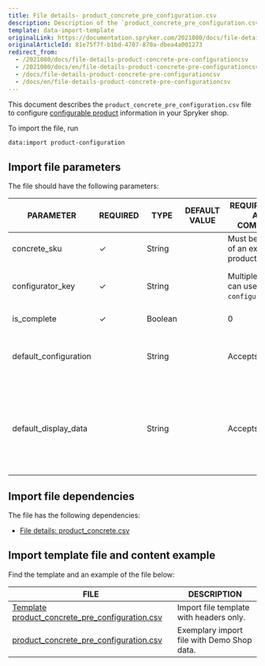 ```yaml
---
title: File details- product_concrete_pre_configuration.csv
description: Description of the `product_concrete_pre_configuration.csv` import file.
template: data-import-template
originalLink: https://documentation.spryker.com/2021080/docs/file-details-product-concrete-pre-configurationcsv
originalArticleId: 81e75f7f-b1bd-4707-870a-dbea4a001273
redirect_from:
  - /2021080/docs/file-details-product-concrete-pre-configurationcsv
  - /2021080/docs/en/file-details-product-concrete-pre-configurationcsv
  - /docs/file-details-product-concrete-pre-configurationcsv
  - /docs/en/file-details-product-concrete-pre-configurationcsv
---
```


This document describes the `product_concrete_pre_configuration.csv` file to configure [configurable product](/docs/scos/user/features/{{page.version}}/configurable-product-feature-overview.html) information in your Spryker shop.

To import the file, run

```Bash
data:import product-configuration
```

## Import file parameters

The file should have the following parameters:


| PARAMETER | REQUIRED | TYPE | DEFAULT VALUE | REQUIREMENTS AND COMMENTS | DESCRIPTION |
| --- | --- | --- | --- | --- | --- |
| concrete_sku | ✓ | String | | Must be an SKU of an existing product. | Unique product identifier. |
| configurator_key | ✓ | String | | Multiple products can use the same `configurator_key`. | Unique identifier of a product configurator to be used for this product. |
| is_complete | ✓ | Boolean | | 0 | True = `1` </br> False = `0` | Defines if product configuration is complete by default.
| default_configuration | | String |  | Accepts JSON. | Defines the configuration customers start configuring the product with. |
| default_display_data | | String |  | Accepts JSON. | Defines the configuration to be displayed to customers when they start configuring the product. The parameters are taken from `default_configuration`. |

## Import file dependencies

The file has the following dependencies:

*   [File details: product_concrete.csv](/docs/scos/dev/data-import/{{page.version}}/data-import-categories/catalog-setup/products/file-details-product-concrete.csv.html#headers-and-mandatory-fields)


## Import template file and content example

Find the template and an example of the file below:

| FILE | DESCRIPTION |
| --- | --- |
| [Template product_concrete_pre_configuration.csv](https://spryker.s3.eu-central-1.amazonaws.com/docs/Developer+Guide/Back-End/Data+Manipulation/Data+Ingestion/Data+Import/Data+Import+Categories/Catalog+Setup/Products/Template+product_concrete_pre_configuration.csv) | Import file template with headers only. |
| [product_concrete_pre_configuration.csv](https://spryker.s3.eu-central-1.amazonaws.com/docs/Developer+Guide/Back-End/Data+Manipulation/Data+Ingestion/Data+Import/Data+Import+Categories/Catalog+Setup/Products/product_concrete_pre_configuration.csv) | Exemplary import file with Demo Shop data. |
